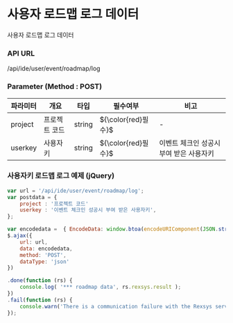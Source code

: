 사용자 로드맵 로그 데이터
==========================

사용자 로드맵 로그 데이터

### API URL

/api/ide/user/event/roadmap/log

### Parameter (Method : POST)

|파라미터|개요|타입|필수여부|비고|
|------|---|---|---|---|
|project|프로젝트 코드|string|${\color{red}필수}$|-|
|userkey|사용자키|string|${\color{red}필수}$|이벤트 체크인 성공시 부여 받은 사용자키|

### 사용자키 로드맵 로그 예제 (jQuery)

```javascript
var url = '/api/ide/user/event/roadmap/log';
var postdata = {
	project : '프로젝트 코드'
	userkey : '이벤트 체크인 성공시 부여 받은 사용자키',
};

var encodedata =  { EncodeData: window.btoa(encodeURIComponent(JSON.stringify( postdata ))) };
$.ajax({
	url: url,
	data: encodedata,
	method: 'POST',
	dataType: 'json'
})

.done(function (rs) {
	console.log( '*** roadmap data', rs.rexsys.result );
})
.fail(function (rs) {
	console.warn('There is a communication failure with the Rexsys server.');
});
```
